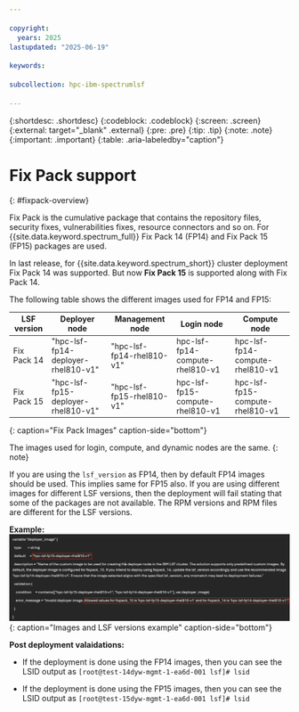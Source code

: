 ```yaml
---

copyright:
  years: 2025
lastupdated: "2025-06-19"

keywords:

subcollection: hpc-ibm-spectrumlsf

---
```


{:shortdesc: .shortdesc}
{:codeblock: .codeblock}
{:screen: .screen}
{:external: target="_blank" .external}
{:pre: .pre}
{:tip: .tip}
{:note: .note}
{:important: .important}
{:table: .aria-labeledby="caption"}

# Fix Pack support
{: #fixpack-overview}

Fix Pack is the cumulative package that contains the repository files, security fixes, vulnerabilities fixes, resource connectors and so on. For {{site.data.keyword.spectrum_full}} Fix Pack 14 (FP14) and Fix Pack 15 (FP15) packages are used.

In last release, for {{site.data.keyword.spectrum_short}} cluster deployment Fix Pack 14 was supported. But now **Fix Pack 15** is supported along with Fix Pack 14.

The following table shows the different images used for FP14 and FP15:

| LSF version | Deployer node | Management node | Login node | Compute node |
| ----- | ----------- | --------------- | ------------ | ------------ |
| Fix Pack 14 | "hpc-lsf-fp14-deployer-rhel810-v1" | "hpc-lsf-fp14-rhel810-v1" | hpc-lsf-fp14-compute-rhel810-v1 | hpc-lsf-fp14-compute-rhel810-v1 |
| Fix Pack 15 | "hpc-lsf-fp15-deployer-rhel810-v1" | "hpc-lsf-fp15-rhel810-v1" | hpc-lsf-fp15-compute-rhel810-v1 | hpc-lsf-fp15-compute-rhel810-v1 |
{: caption="Fix Pack Images" caption-side="bottom"}

The images used for login, compute, and dynamic nodes are the same.
{: note}

If you are using the `lsf_version` as FP14, then by default FP14 images should be used. This implies same for FP15 also. If you are using different images for different LSF versions, then the deployment will fail stating that some of the packages are not available.
The RPM versions and RPM files are different for the LSF versions.

**Example:**
![Images and LSF versions example](images/example_LSF_versions.png "Images and LSF versions example"){: caption="Images and LSF versions example" caption-side="bottom"}

**Post deployment valaidations:**

* If the deployment is done using the FP14 images, then you can see the LSID output as `[root@test-14dyw-mgmt-1-ea6d-001 lsf]# lsid`

* If the deployment is done using the FP15 images, then you can see the LSID output as `[root@test-15dyw-mgmt-1-ea6d-001 lsf]# lsid`
